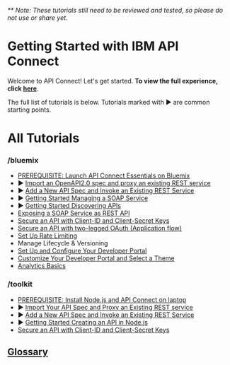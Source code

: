 _** Note: These tutorials still need to be reviewed and tested, so please do not use or share yet._

# Getting Started with IBM API Connect

Welcome to API Connect! Let's get started. **To view the full experience, click [here](https://console-regional.ng.bluemix.net/docs/services/apiconnect/index.html#index)**. 

The full list of tutorials is below. Tutorials marked with ▶ are common starting points.

# All Tutorials

### /bluemix
- [PREREQUISITE: Launch API Connect Essentials on Bluemix](bluemix/0-prereq/README.md)
- ▶ [Import an OpenAPI2.0 spec and proxy an existing REST service](bluemix/1a/README.md)
- ▶ [Add a New API Spec and Invoke an Existing REST Service](bluemix/1b/README.md)
- ▶ [Getting Started Managing a SOAP Service](/bluemix/manage-soap-api/README.md)
- ▶ [Getting Started Discovering APIs](bluemix/getting-started-discovering-apis)
- [Exposing a SOAP Service as REST API](/bluemix/exposing-a-soap-service-as-rest/README.md)
- [Secure an API with Client-ID and Client-Secret Keys](bluemix/2a/README.md)
- [Secure an API with two-legged OAuth (Application flow)](bluemix/2b/README.md)
- [Set Up Rate Limiting](/bluemix/setup-rate-limiting/README.md)
- Manage Lifecycle & Versioning
- [Set Up and Configure Your Developer Portal](/bluemix/setup-config-customize-dev-portal) 
- [Customize Your Developer Portal and Select a Theme](/bluemix/customize-dev-portal-select-theme)
- [Analytics Basics](/bluemix/analytics-basics/README.md)

### /toolkit
- [PREREQUISITE: Install Node.js and API Connect on laptop](/toolkit/0-Prereq/README.md)
- ▶ [Import Your API Spec and Proxy an Existing REST service](/toolkit/1a-import)
- ▶ [Add a New API Spec and Invoke an Existing REST Service](/toolkit/1b)
- ▶ [Getting Started Creating an API in Node.js](/toolkit/getting-started-creating-an-api-in-nodejs/README.md)
- [Secure an API with Client-ID and Client-Secret Keys](/toolkit/2a/README.md)

## [Glossary](https://console.ng.bluemix.net/docs/services/apiconnect/apiconnect_overview.html#apic_glossary)
